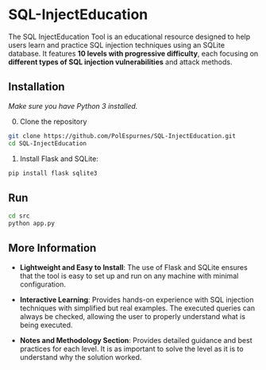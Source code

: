 # SQL-InjectEducation
The SQL InjectEducation Tool is an educational resource designed to help users learn and practice SQL injection techniques using an SQLite database. It features **10 levels with progressive difficulty**, each focusing on **different types of SQL injection vulnerabilities** and attack methods.


## Installation
*Make sure you have Python 3 installed.*

0. Clone the repository
```bash
git clone https://github.com/PolEspurnes/SQL-InjectEducation.git
cd SQL-InjectEducation
```

1. Install Flask and SQLite:
```bash
pip install flask sqlite3
```

## Run
```bash
cd src
python app.py
```

## More Information
- **Lightweight and Easy to Install**: The use of Flask and SQLite ensures that the tool is easy to set up and run on any machine with minimal configuration.

- **Interactive Learning**: Provides hands-on experience with SQL injection techniques with simplified but real examples. The executed queries can always be checked, allowing the user to properly understand what is being executed.

- **Notes and Methodology Section**: Provides detailed guidance and best practices for each level. It is as important to solve the level as it is to understand why the solution worked.